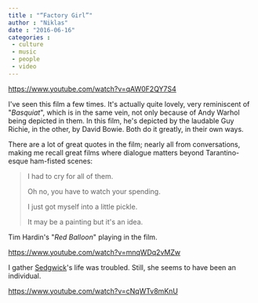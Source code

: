 ```yaml
---
title : "“Factory Girl”"
author : "Niklas"
date : "2016-06-16"
categories : 
 - culture
 - music
 - people
 - video
---
```


https://www.youtube.com/watch?v=qAW0F2QY7S4

I've seen this film a few times. It's actually quite lovely, very reminiscent of "_Basquiat_", which is in the same vein, not only because of Andy Warhol being depicted in them. In this film, he's depicted by the laudable Guy Richie, in the other, by David Bowie. Both do it greatly, in their own ways.

There are a lot of great quotes in the film; nearly all from conversations, making me recall great films where dialogue matters beyond Tarantino-esque ham-fisted scenes:

> I had to cry for all of them.
> 
> Oh no, you have to watch your spending.
> 
> I just got myself into a little pickle.
> 
> It may be a painting but it's an idea.

Tim Hardin's "_Red Balloon_" playing in the film.

https://www.youtube.com/watch?v=mnqWDq2vMZw

I gather [Sedgwick](https://en.wikipedia.org/wiki/Edie_Sedgwick)'s life was troubled. Still, she seems to have been an individual.

https://www.youtube.com/watch?v=cNqWTv8mKnU
